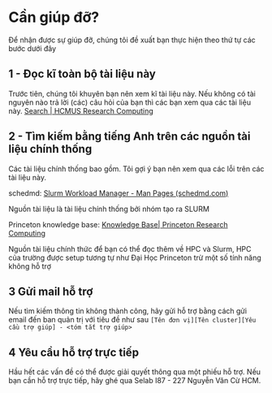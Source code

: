 # Cần giúp đỡ?

Để nhận được sự giúp đỡ, chúng tôi đề xuất bạn thực hiện theo thứ tự các bước dưới đây

## **1 - Đọc kĩ toàn bộ tài liệu này**

Trước tiên, chúng tôi khuyên bạn nên xem kĩ tài liệu này. Nếu không có tài nguyên nào trả lời (các) câu hỏi của bạn thì các bạn xem qua các tài liệu này. [Search | HCMUS Research Computing](https://slurm.nhtlongcs.com)

## **2 - Tìm kiếm bằng tiếng Anh trên các nguồn tài liệu chính thống**

Các tài liệu chính thống bao gồm. Tôi gợi ý bạn nên xem qua các lỗi trên các tài liệu này.

schedmd: [Slurm Workload Manager - Man Pages (schedmd.com)](https://slurm.schedmd.com/man_index.html) 

Nguồn tài liệu là tài liệu chính thống bởi nhóm tạo ra SLURM 

Princeton knowledge base: [Knowledge Base| Princeton Research Computing](https://researchcomputing.princeton.edu/support/knowledge-base/) 

Nguồn tài liệu chính thức để bạn có thể đọc thêm về HPC và Slurm, HPC của trường được setup tương tự như Đại Học Princeton trừ một số tính năng không hỗ trợ

## **3 Gửi mail hỗ trợ**

Nếu tìm kiếm thông tin không thành công, hãy gửi hỗ trợ bằng cách gửi email đến ban quản trị với tiêu đề như sau `[Tên đơn vị][Tên cluster][Yêu cầu trợ giúp] - <tóm tắt trợ giúp>`

## **4 Yêu cầu hỗ trợ trực tiếp**

Hầu hết các vấn đề có thể được giải quyết thông qua một phiếu hỗ trợ. Nếu bạn cần hỗ trợ trực tiếp, hãy ghé qua Selab I87 - 227 Nguyễn Văn Cừ HCM.